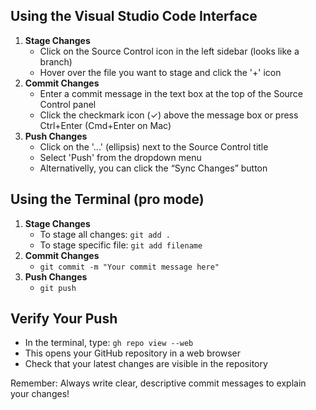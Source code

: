 ## Using the Visual Studio Code Interface

1. **Stage Changes**
   - Click on the Source Control icon in the left sidebar (looks like a branch)
   - Hover over the file you want to stage and click the '+' icon
2. **Commit Changes**
   - Enter a commit message in the text box at the top of the Source Control panel
   - Click the checkmark icon (✓) above the message box or press Ctrl+Enter (Cmd+Enter on Mac)
3. **Push Changes**
   - Click on the '...' (ellipsis) next to the Source Control title
   - Select 'Push' from the dropdown menu
   - Alternativelly, you can click the “Sync Changes” button

## Using the Terminal (pro mode)

1. **Stage Changes**
   - To stage all changes: `git add .`
   - To stage specific file: `git add filename`
2. **Commit Changes**
   - `git commit -m "Your commit message here"`
3. **Push Changes**
   - `git push`

## Verify Your Push

- In the terminal, type: `gh repo view --web`
- This opens your GitHub repository in a web browser
- Check that your latest changes are visible in the repository

Remember: Always write clear, descriptive commit messages to explain your changes!
